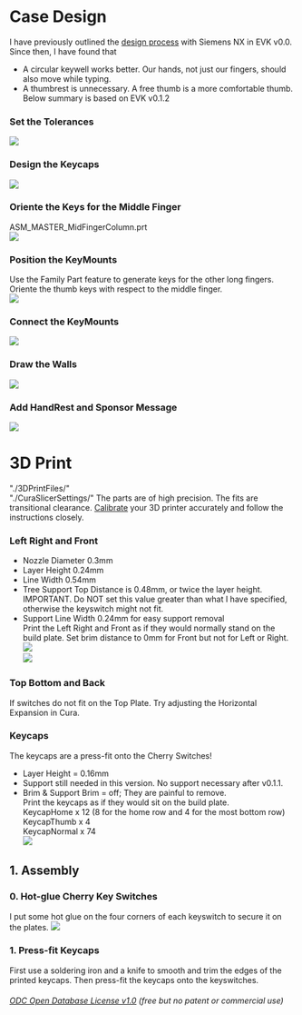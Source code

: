 # Case Design 
I have previously outlined the [design process](https://github.com/YangPiCui/ErgonomicVerticalKeyboard/tree/master/EVKVersions/EVK_v0.0/Case#siemens-nx-modelling) with Siemens NX in EVK v0.0. Since then, I have found that
* A circular keywell works better. Our hands, not just our fingers, should also move while typing.
* A thumbrest is unnecessary. A free thumb is a more comfortable thumb.  
Below summary is based on EVK v0.1.2  

### Set the Tolerances
![](ToleranceAndClearance0.jpg)

### Design the Keycaps
![](ASM_Key0.jpg)

### Oriente the Keys for the Middle Finger
ASM_MASTER_MidFingerColumn.prt  
![](ASM_MASTER_MidFingerColumn0.jpg)  

### Position the KeyMounts
Use the Family Part feature to generate keys for the other long fingers.   
Oriente the thumb keys with respect to the middle finger.  
![](ASM_Case0.jpg)  

### Connect the KeyMounts
![](ASM_Case1.jpg)  

### Draw the Walls
![](ASM_Case2.jpg) 

### Add HandRest and Sponsor Message
![](ASM_Case3.jpg) 


# 3D Print
"./3DPrintFiles/"  
"./CuraSlicerSettings/" 
The parts are of high precision. The fits are transitional clearance. [Calibrate](https://github.com/YangPiCui/3DPrinterCalibrationAndTuning/) your 3D printer accurately and follow the instructions closely. 

### Left Right and Front  
* Nozzle Diameter 0.3mm
* Layer Height 0.24mm
* Line Width 0.54mm
* Tree Support Top Distance is 0.48mm, or twice the layer height. IMPORTANT. Do NOT set this value greater than what I have specified, otherwise the keyswitch might not fit. 
* Support Line Width 0.24mm for easy support removal   
Print the Left Right and Front as if they would normally stand on the build plate. Set brim distance to 0mm for Front but not for Left or Right.  
![](LeftRight0.jpg)  
![](LeftRight1.jpg)  
  
### Top Bottom and Back
If switches do not fit on the Top Plate. Try adjusting the Horizontal Expansion in Cura. 
  
### Keycaps
The keycaps are a press-fit onto the Cherry Switches!  
* Layer Height = 0.16mm 
* Support still needed in this version. No support necessary after v0.1.1. 
* Brim & Support Brim = off; They are painful to remove.  
Print the keycaps as if they would sit on the build plate.  
KeycapHome x 12 (8 for the home row and 4 for the most bottom row)   
KeycapThumb x 4   
KeycapNormal x 74   
![](Keycap0.jpg)   

  
## 1. Assembly
### 0. Hot-glue Cherry Key Switches
I put some hot glue on the four corners of each keyswitch to secure it on the plates. 
![](Hot-glueSwitches.JPG)  
### 1. Press-fit Keycaps
First use a soldering iron and a knife to smooth and trim the edges of the printed keycaps. Then press-fit the keycaps onto the keyswitches.


###### [ODC Open Database License v1.0](https://choosealicense.com/appendix/)  (free but no patent or commercial use)